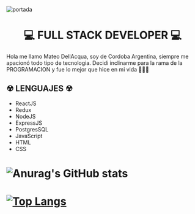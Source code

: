 ![portada](https://user-images.githubusercontent.com/29457718/141834763-37867cfc-35d7-4cea-b135-5d38a93fed12.png)

### 					    <h1 align='Center'>💻 FULL STACK DEVELOPER 💻</h1>

Hola me llamo Mateo DellAcqua, soy de Cordoba Argentina, siempre me apacionó todo tipo de tecnologia. Decidi inclinarme para la rama de la PROGRAMACION y fue lo mejor que hice en mi vida 🚀🚀🚀

## <h2> ☢ LENGUAJES ☢</h2> 
- ReactJS
- Redux
- NodeJS
- ExpressJS
- PostgresSQL
- JavaScript
- HTML
- CSS

# ![Anurag's GitHub stats](https://github-readme-stats.vercel.app/api?username=teodc888&show_icons=true&theme=radical)
# [![Top Langs](https://github-readme-stats.vercel.app/api/top-langs/?username=teodc888&layout=compact)](https://github.com/teodc888/github-readme-stats)
